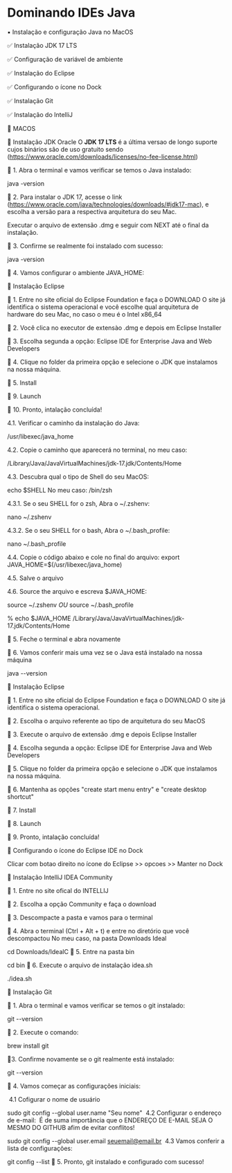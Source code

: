 # Dominando IDEs Java

 ▪️ Instalação e configuração Java no MacOS
 
  :white_check_mark: Instalação JDK 17 LTS
  
  :white_check_mark: Configuração de variável de ambiente
  
  :white_check_mark: Instalação do Eclipse
  
  :white_check_mark: Configurando o ícone no Dock
  
  :white_check_mark: Instalação Git
  
  :white_check_mark: Instalação do IntelliJ

:apple: MACOS

🔺 Instalação JDK Oracle
O **JDK 17 LTS** é a última versao de longo suporte cujos binários são de uso gratuito sendo (https://www.oracle.com/downloads/licenses/no-fee-license.html)

🔸 1. Abra o terminal e vamos verificar se temos o Java instalado:

java -version

🔸 2. Para instalar o JDK 17, acesse o link (https://www.oracle.com/java/technologies/downloads/#jdk17-mac), e escolha a versão para a respectiva arquitetura do seu Mac.

Executar o arquivo de extensão .dmg e seguir com NEXT até o final da instalação.

🔸 3. Confirme se realmente foi instalado com sucesso:

java -version

🔸 4. Vamos configurar o ambiente JAVA_HOME:

🔺 Instalação Eclipse

🔸 1. Entre no site oficial do Eclipse Foundation e faça o DOWNLOAD O site já identifica o sistema operacional e você escolhe qual arquitetura de hardware do seu Mac, no caso o meu é o Intel x86_64

🔸 2. Você clica no executor de extensào .dmg e depois em Eclipse Installer

🔸 3. Escolha segunda a opção: Eclipse IDE for Enterprise Java and Web Developers

🔸 4. Clique no folder da primeira opção e selecione o JDK que instalamos na nossa máquina.

🔸 5. Install

🔸 9. Launch

🔸 10. Pronto, intalação concluída!

4.1. Verificar o caminho da instalação do Java:

/usr/libexec/java_home

4.2. Copie o caminho que aparecerá no terminal, no meu caso:

/Library/Java/JavaVirtualMachines/jdk-17.jdk/Contents/Home

4.3. Descubra qual o tipo de Shell do seu MacOS:

echo $SHELL
No meu caso: /bin/zsh

4.3.1. Se o seu SHELL for o zsh, Abra o ~/.zshenv:

nano ~/.zshenv 

4.3.2. Se o seu SHELL for o bash, Abra o ~/.bash_profile:

nano ~/.bash_profile

4.4. Copie o código abaixo e cole no final do arquivo:
export JAVA_HOME=$(/usr/libexec/java_home)

4.5. Salve o arquivo

4.6. Source the arquivo e escreva $JAVA_HOME:

source ~/.zshenv _OU_ source ~/.bash_profile

% echo $JAVA_HOME
/Library/Java/JavaVirtualMachines/jdk-17.jdk/Contents/Home

🔸 5. Feche o terminal e abra novamente

🔸 6. Vamos conferir mais uma vez se o Java está instalado na nossa máquina

java --version

🔺 Instalação Eclipse

🔸 1. Entre no site oficial do Eclipse Foundation e faça o DOWNLOAD O site já identifica o sistema operacional.

🔸 2. Escolha o arquivo referente ao tipo de arquitetura do seu MacOS

🔸 3. Execute o arquivo de extensão .dmg e depois Eclipse Installer

🔸 4. Escolha segunda a opção: Eclipse IDE for Enterprise Java and Web Developers

🔸 5. Clique no folder da primeira opção e selecione o JDK que instalamos na nossa máquina.

🔸 6. Mantenha as opções "create start menu entry" e "create desktop shortcut"

🔸 7. Install

🔸 8. Launch

🔸 9. Pronto, intalação concluída!

🔺 Configurando o ícone do Eclipse IDE no Dock

Clicar com botao direito no ícone do Eclipse >> opcoes >> Manter no Dock

🔺 Instalação IntelliJ IDEA Community

🔸 1. Entre no site ofical do INTELLIJ

🔸 2. Escolha a opção Community e faça o download

🔸 3. Descompacte a pasta e vamos para o terminal

🔸 4. Abra o terminal (Ctrl + Alt + t) e entre no diretório que você descompactou No meu caso, na pasta Downloads Ideal

cd Downloads/IdealC
🔸 5. Entre na pasta bin

cd bin
🔸 6. Execute o arquivo de instalação idea.sh

./idea.sh

🔺 Instalação Git

🔸 1. Abra o terminal e vamos verificar se temos o git instalado:

git --version

🔸 2. Execute o comando:

brew install git

🔸3. Confirme novamente se o git realmente está instalado:

git --version

🔸 4. Vamos começar as configurações iniciais:

​ 4.1 Cofigurar o nome de usuário

sudo git config --global user.name "Seu nome"
​ 4.2 Configurar o endereço de e-mail: ​ É de suma importância que o ENDEREÇO DE E-MAIL SEJA O MESMO DO GITHUB afim de evitar conflitos!

sudo git config --global user.email seuemail@email.br
​ 4.3 Vamos conferir a lista de configurações:

git config --list
🔸 5. Pronto, git instalado e configurado com sucesso!
